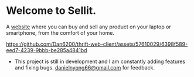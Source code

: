 # Welcome to Sellit.

A [website](https://thrift-web-client.vercel.app) where you can buy and sell any product on your laptop or smartphone, from the comfort of your home.

https://github.com/Dan6200/thrift-web-client/assets/57610029/6398f589-eed7-4239-9bbb-be285a4841bd

- This project is still in development and I am constantly adding features and fixing bugs. danielnyong66@gmail.com for feedback.
